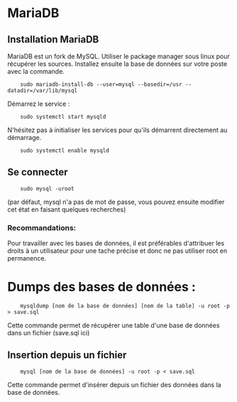 # MariaDB

## Installation MariaDB

MariaDB est un fork de MySQL.
Utiliser le package manager sous linux pour récupérer les sources.
Installez ensuite la base de données sur votre poste avec la commande.


```
    sudo mariadb-install-db --user=mysql --basedir=/usr --datadir=/var/lib/mysql
```

Démarrez le service : 

```
    sudo systemctl start mysqld
```

N'hésitez pas à initialiser les services pour qu'ils démarrent directement au démarrage.

```
    sudo systemctl enable mysqld
```


## Se connecter

```
    sudo mysql -uroot
```
(par défaut, mysql n'a pas de mot de passe, vous pouvez ensuite modifier cet état en faisant quelques recherches)


### Recommandations: 

Pour travailler avec les bases de données, il est préférables d'attribuer les droits à un utilisateur pour une tache précise et donc ne pas utiliser root en permanence.


# Dumps des bases de données :

```
    mysqldump [nom de la base de données] [nom de la table] -u root -p > save.sql
```
Cette commande permet de récupérer une table d'une base de données dans un fichier (save.sql ici)

## Insertion depuis un fichier

```
    mysql [nom de la base de données] -u root -p < save.sql
```
Cette commande permet d'insérer depuis un fichier des données dans la base de données.